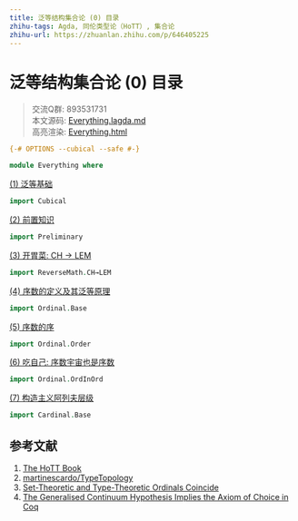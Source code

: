 ```yaml
---
title: 泛等结构集合论 (0) 目录
zhihu-tags: Agda, 同伦类型论（HoTT）, 集合论
zhihu-url: https://zhuanlan.zhihu.com/p/646405225
---
```


# 泛等结构集合论 (0) 目录

> 交流Q群: 893531731  
> 本文源码: [Everything.lagda.md](https://github.com/choukh/USST/blob/main/src/Everything.lagda.md)  
> 高亮渲染: [Everything.html](https://choukh.github.io/USST/Everything.html)  

```agda
{-# OPTIONS --cubical --safe #-}

module Everything where
```

[(1) 泛等基础](https://zhuanlan.zhihu.com/p/643059692)

```agda
import Cubical
```

[(2) 前置知识](https://zhuanlan.zhihu.com/p/649742992)

```agda
import Preliminary
```

[(3) 开胃菜: CH → LEM](https://zhuanlan.zhihu.com/p/643217740)

```agda
import ReverseMath.CH→LEM
```

[(4) 序数的定义及其泛等原理](https://zhuanlan.zhihu.com/p/643453391)

```agda
import Ordinal.Base
```

[(5) 序数的序](https://zhuanlan.zhihu.com/p/644984990)

```agda
import Ordinal.Order
```

[(6) 吃自己: 序数宇宙也是序数](https://zhuanlan.zhihu.com/p/646397707)

```agda
import Ordinal.OrdInOrd
```

[(7) 构造主义阿列夫层级](https://zhuanlan.zhihu.com/p/651332545)

```agda
import Cardinal.Base
```

## 参考文献
1. [The HoTT Book](https://homotopytypetheory.org/book/)
2. [martinescardo/TypeTopology](https://github.com/martinescardo/TypeTopology)
3. [Set-Theoretic and Type-Theoretic Ordinals Coincide](https://arxiv.org/abs/2301.10696)
4. [The Generalised Continuum Hypothesis Implies the Axiom of Choice in Coq](https://www.ps.uni-saarland.de/Publications/documents/KirstRech_2021_The-Generalised.pdf)
